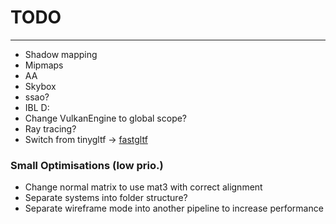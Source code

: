 # TODO

---

- Shadow mapping
- Mipmaps
- AA
- Skybox
- ssao?
- IBL D:
- Change VulkanEngine to global scope?
- Ray tracing?
- Switch from tinygltf -> [fastgltf](https://github.com/spnda/fastgltf)

### Small Optimisations (low prio.)

- Change normal matrix to use mat3 with correct alignment
- Separate systems into folder structure?
- Separate wireframe mode into another pipeline to increase performance

